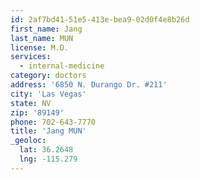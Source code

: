 ```yaml
---
id: 2af7bd41-51e5-413e-bea9-02d0f4e8b26d
first_name: Jang
last_name: MUN
license: M.D.
services:
  - internal-medicine
category: doctors
address: '6850 N. Durango Dr. #211'
city: 'Las Vegas'
state: NV
zip: '89149'
phone: 702-643-7770
title: 'Jang MUN'
_geoloc:
  lat: 36.2648
  lng: -115.279
---
```

